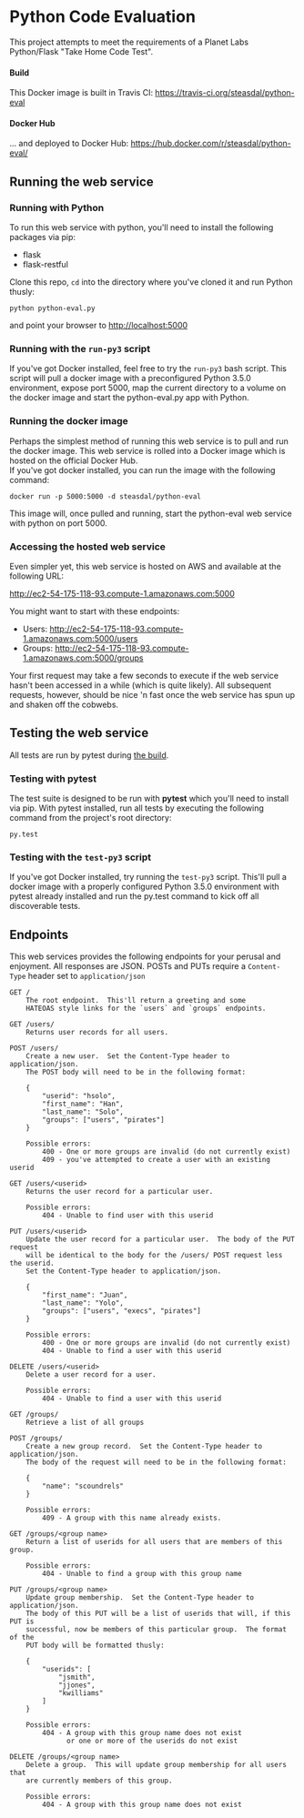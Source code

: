# Python Code Evaluation
This project attempts to meet the requirements of a Planet Labs Python/Flask "Take Home Code Test".

#### Build
This Docker image is built in Travis CI:
<https://travis-ci.org/steasdal/python-eval>

#### Docker Hub
... and deployed to Docker Hub:
<https://hub.docker.com/r/steasdal/python-eval/>

## Running the web service

### Running with Python
To run this web service with python, you'll need to install the following packages via pip:

   * flask
   * flask-restful
   
Clone this repo, `cd` into the directory where you've cloned it and run Python thusly:

    python python-eval.py

and point your browser to <http://localhost:5000>


### Running with the `run-py3` script
If you've got Docker installed, feel free to try the `run-py3` bash script.  This script will 
pull a docker image with a preconfigured Python 3.5.0 environment, expose port 5000, map the 
current directory to a volume on the docker image and start the python-eval.py app with Python.

### Running the docker image
Perhaps the simplest method of running this web service is to pull and run the docker image.
This web service is rolled into a Docker image which is hosted on the official Docker Hub.  
If you've got docker installed, you can run the image with the following command:

    docker run -p 5000:5000 -d steasdal/python-eval
    
This image will, once pulled and running, start the python-eval web service with python on port 5000.

### Accessing the hosted web service
Even simpler yet, this web service is hosted on AWS and available at the following URL:

<http://ec2-54-175-118-93.compute-1.amazonaws.com:5000>

You might want to start with these endpoints:

   * Users:  <http://ec2-54-175-118-93.compute-1.amazonaws.com:5000/users>
   * Groups:  <http://ec2-54-175-118-93.compute-1.amazonaws.com:5000/groups>

Your first request may take a few seconds to execute if the web service hasn't
been accessed in a while (which is quite likely).  All subsequent requests, however,
should be nice 'n fast once the web service has spun up and shaken off the cobwebs.

## Testing the web service
All tests are run by pytest during [the build](https://travis-ci.org/steasdal/python-eval).

### Testing with pytest
The test suite is designed to be run with **pytest** which you'll need to install
via pip.  With pytest installed, run all tests by executing the following command
from the project's root directory:

    py.test
    
### Testing with the `test-py3` script
If you've got Docker installed, try running the `test-py3` script.  This'll pull
a docker image with a properly configured Python 3.5.0 environment with pytest
already installed and run the py.test command to kick off all discoverable tests.

## Endpoints
This web services provides the following endpoints for your perusal and enjoyment.
All responses are JSON.  POSTs and PUTs require a `Content-Type` header set to `application/json`

    GET /
        The root endpoint.  This'll return a greeting and some 
        HATEOAS style links for the `users` and `groups` endpoints.

    GET /users/
        Returns user records for all users.
        
    POST /users/
        Create a new user.  Set the Content-Type header to application/json.  
        The POST body will need to be in the following format:

        {
            "userid": "hsolo",
            "first_name": "Han",
            "last_name": "Solo",            
            "groups": ["users", "pirates"]
        }
        
        Possible errors:
            400 - One or more groups are invalid (do not currently exist)
            409 - you've attempted to create a user with an existing userid

    GET /users/<userid>
        Returns the user record for a particular user.
        
        Possible errors:
            404 - Unable to find user with this userid
           
    PUT /users/<userid>
        Update the user record for a particular user.  The body of the PUT request
        will be identical to the body for the /users/ POST request less the userid.  
        Set the Content-Type header to application/json.
        
        {
            "first_name": "Juan",
            "last_name": "Yolo",            
            "groups": ["users", "execs", "pirates"]
        }
        
        Possible errors:
            400 - One or more groups are invalid (do not currently exist)
            404 - Unable to find a user with this userid
        
    DELETE /users/<userid>
        Delete a user record for a user.
        
        Possible errors:
            404 - Unable to find a user with this userid
            
    GET /groups/
        Retrieve a list of all groups
        
    POST /groups/
        Create a new group record.  Set the Content-Type header to application/json.
        The body of the request will need to be in the following format:
        
        {
            "name": "scoundrels"
        }
       
        Possible errors:
            409 - A group with this name already exists.
            
    GET /groups/<group name>
        Return a list of userids for all users that are members of this group.
        
        Possible errors:
            404 - Unable to find a group with this group name
            
    PUT /groups/<group name>
        Update group membership.  Set the Content-Type header to application/json.
        The body of this PUT will be a list of userids that will, if this PUT is
        successful, now be members of this particular group.  The format of the
        PUT body will be formatted thusly:
        
        {
            "userids": [ 
                "jsmith", 
                "jjones", 
                "kwilliams"
            ]
        }
        
        Possible errors:
            404 - A group with this group name does not exist 
                  or one or more of the userids do not exist
                  
    DELETE /groups/<group name>
        Delete a group.  This will update group membership for all users that
        are currently members of this group.
        
        Possible errors:
            404 - A group with this group name does not exist
    
